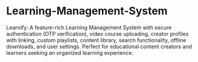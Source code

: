 # Learning-Management-System
Learnify: A feature-rich Learning Management System with secure authentication (OTP verification), video course uploading, creator profiles with linking, custom playlists, content library, search functionality, offline downloads, and user settings. Perfect for educational content creators and learners seeking an organized learning experience.
